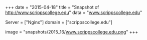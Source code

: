 
+++
date = "2015-04-18"
title = "Snapshot of http://www.scrippscollege.edu"
data = "www.scrippscollege.edu"

Server = ["Nginx"]
domain = ["scrippscollege.edu"]

  image = "snapshots/2015_16/www.scrippscollege.edu.png"
+++
#
